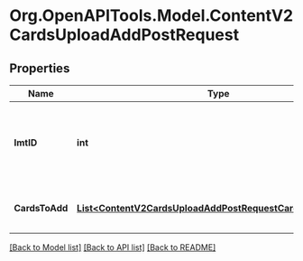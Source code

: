 # Org.OpenAPITools.Model.ContentV2CardsUploadAddPostRequest

## Properties

Name | Type | Description | Notes
------------ | ------------- | ------------- | -------------
**ImtID** | **int** | &#x60;imtID&#x60; карточки товара, к которой добавляется карточка товара  | [optional] 
**CardsToAdd** | [**List&lt;ContentV2CardsUploadAddPostRequestCardsToAddInner&gt;**](ContentV2CardsUploadAddPostRequestCardsToAddInner.md) | Структура добавляемой карточки товара | [optional] 

[[Back to Model list]](../README.md#documentation-for-models) [[Back to API list]](../README.md#documentation-for-api-endpoints) [[Back to README]](../README.md)

